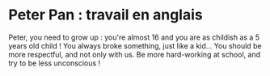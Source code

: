 # Peter Pan : travail en anglais

Peter, you need to grow up : you're almost 16 and you are as childish as a 5 years old child ! You always broke something, just like a kid... You should be more respectful, and not only with us. Be more hard-working at school, and try to be less unconscious !
